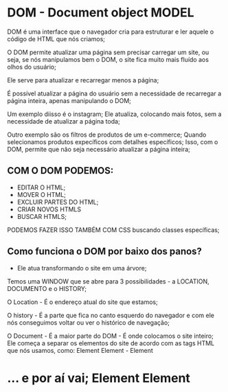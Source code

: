 # DOM - Document object MODEL

DOM é uma interface que o navegador cria para estruturar e ler aquele o código de HTML que nós criamos;

O DOM permite atualizar uma página sem precisar carregar um site, ou seja, se nós manipulamos bem o DOM, o site fica muito mais fluído aos olhos do usuário; 

Ele serve para atualizar e recarregar menos a página; 

É possível atualizar a página do usuário sem a necessidade de recarregar a página inteira, apenas manipulando o DOM; 

Um exemplo diisso é o instagram; Ele atualiza, colocando mais fotos, sem a necessidade de atualizar a página toda; 

Outro exemplo são os filtros de produtos de um e-commerce; Quando selecionamos produtos expecíficos com detalhes específicos; Isso, com o DOM, permite que não seja necessário atualizar a página inteira; 


## COM O DOM PODEMOS: 

- EDITAR O HTML;
- MOVER O HTML;
- EXCLUIR PARTES DO HTML;
- CRIAR NOVOS HTMLS
- BUSCAR HTMLS;

PODEMOS FAZER ISSO TAMBÉM COM CSS buscando classes específicas; 


## Como funciona o DOM por baixo dos panos?
- Ele atua transformando o site em uma árvore; 

Temos uma WINDOW que se abre para 3 possibilidades - a LOCATION, DOCUMENTO e o HISTORY; 

O Location - É o endereço atual do site que estamos; 

O history - É a parte que fica no canto esquerdo do navegador e com ele nós conseguimos voltar ou ver o histórico de navegação; 

O Document - É a maior parte do DOM - É onde colocamos o site inteiro; 
Ele começa a separar os elementos do site de acordo com as tags HTML que nós usamos, como: 
Element <html> 
Element <body> - Element <h1>... e por aí vai; 
Element <head>
Element <Title>
Text "Portifólio"


## Como acessar o DOM?

O navegador transforma o código HTML em um objeto JS e com isso você consegue usar funções dentro desse objeto para acessar o DOM! 

- A maneira demonstrada na aula é difícil... então no REACT existe uma maneira mais fácil. 

Diante de tudo isso o DOM tem um sério problema, ele é muito lento! 

Uma vez que todos os sites precisam de uma atualização mais rápida, o uso do DOM pode gerar problemas com a sua velocidade!